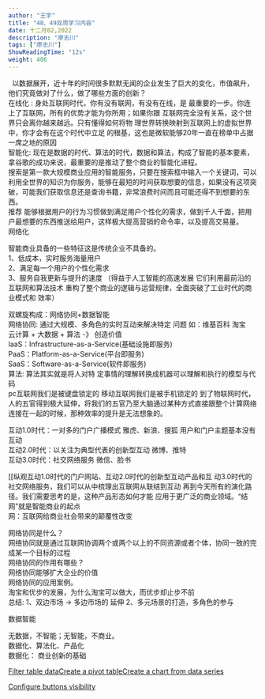 ```yaml
---
author: "王宇"
title: "48、49双周学习内容"
date: 十二月02,2022
description: "廖志川"
tags: ["廖志川"]
ShowReadingTime: "12s"
weight: 406
---
```

  以数据展开，近十年的时间很多默默无闻的企业发生了巨大的变化，市值飙升，他们究竟做对了什么，做了哪些方面的创新？  
在线化 : 身处互联网时代，你有没有联网，有没有在线，是 最重要的一步。你连上了互联网，所有的优势才能为你所用；如果你跟 互联网完全没有关系，这个世界只会离你越来越远。只有懂得如何将物 理世界转换映射到互联网上的虚拟世界中，你才会有在这个时代中立足 的根基，这也是微软能够20年一直在榜单中占据一席之地的原因  
智能化: 现在是数据的时代、算法的时代，数据和算法，构成了智能的基本要素，拿谷歌的成功来说，最重要的是推动了整个商业的智能化进程。  
搜索是第一款大规模商业应用的智能服务，只要在搜索框中输入一个关键词，可以利用全世界的知识为你服务，能够在最短的时间获取想要的信息，如果没有这项突破，可能我们获取信息还是查询书籍，非常浪费时间而且可能还得不到想要的东西。  
推荐 能够根据用户的行为习惯做到满足用户个性化的需求，做到千人千面，把用户最想要的东西推送给用户，这样极大提高营销的命令率，以及提高交易量。  
网络化

智能商业具备的一些特征这是传统企业不具备的。  
1、低成本，实时服务海量用户  
2、满足每一个用户的个性化需求  
3、服务自我更新与提升的速度 （得益于人工智能的高速发展 它们利用最前沿的互联网和算法技术 重构了整个商业的逻辑与运营规律，全面突破了工业时代的商业模式和 效率）

双螺旋构成：网络协同+数据智能  
网络协同: 通过大规模、多角色的实时互动来解决特定 问题 如：维基百科 淘宝  
云计算 + 大数据 + 算法 -》 创造价值  
IaaS：Infrastructure-as-a-Service(基础设施即服务)  
PaaS：Platform-as-a-Service(平台即服务)  
SaaS：Software-as-a-Service(软件即服务)  
算法: 算法其实就是将人对特 定事情的理解转换成机器可以理解和执行的模型与代码  
pc互联网我们是被键盘锁定的 移动互联网我们是被手机锁定的 到了物联网时代，人的五官得到极大延伸，将我们的五官乃至大脑通过某种方式直接跟整个计算网络连接在一起的时候，那种效率的提升是无法想象的。

互动1.0时代：一对多的门户广播模式 雅虎、新浪、搜狐 用户和门户主题基本没有互动  
互动2.0时代：以关注为典型代表的创新型互动 微博、推特  
互动3.0时代：社交网络服务 微信、脸书

  
\[\[纵观互动1.0时代的门户网站、互动2.0时代的创新型互动产品和互 动3.0时代的社交网络服务，我们可以从中梳理出互联网从联结到互动 再到今天所有的演化路径。我们需要思考的是，这种产品形态如何才能 应用于更广泛的商业领域。“结网”就是智能商业的起点  
网：互联网给商业社会带来的颠覆性改变

网络协同是什么？  
网络协同就是通过互联网协调两个或两个以上的不同资源或者个体，协同一致的完成某一个目标的过程  
网络协同的作用有哪些？  
网络协同能够扩大企业的价值  
网络协同的应用案例。  
淘宝和优步的发展，为什么淘宝可以做大，而优步却止步不前  
总结: 1、双边市场 -> 多边市场的 延伸 2、多元场景的打造，多角色的参与

  
数据智能

无数据，不智能；无智能，不商业。  
数据化、算法化、产品化  
数据化： 商业创新的基础

[Filter table data](#)[Create a pivot table](#)[Create a chart from data series](#)

[Configure buttons visibility](/users/tfac-settings.action)